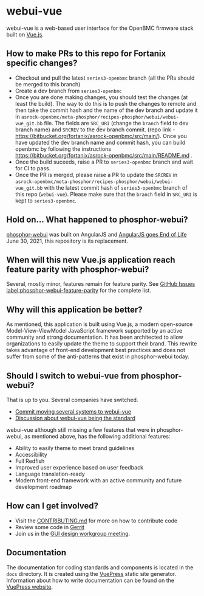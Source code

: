 # webui-vue

webui-vue is a web-based user interface for the OpenBMC firmware stack built on
[Vue.js](https://vuejs.org/).

## How to make PRs to this repo for Fortanix specific changes?
- Checkout and pull  the latest ```series3-openbmc``` branch (all the PRs should be merged to this branch)
- Create a dev branch from ```series3-openbmc```
- Once you are done making changes, you should test the changes (at least the build). The way to do this is to push the changes to remote and then take the commit
  hash and the name of the dev branch and update it in ```asrock-openbmc/meta-phosphor/recipes-phosphor/webui/webui-vue_git.bb``` file.
  The fields are ```SRC_URI``` (change the ```branch``` field to dev branch name) and ```SRCREV``` to the dev branch commit. 
  (repo link - https://bitbucket.org/fortanix/asrock-openbmc/src/main/). Once you have updated the dev branch name and commit hash, you can build openbmc by
  following the instructions https://bitbucket.org/fortanix/asrock-openbmc/src/main/README.md . 
- Once the build suceeds, raise a PR to ```series3-openbmc``` branch and wait for CI to pass. 
- Once the PR is merged, please raise a PR to update the ```SRCREV``` in ```asrock-openbmc/meta-phosphor/recipes-phosphor/webui/webui-vue_git.bb``` with the
  latest commit hash of ```series3-openbmc``` branch of this repo (```webui-vue```). Please  make sure that the ```branch``` field in ```SRC_URI```
  is kept to ```series3-openbmc```.
  

## Hold on... What happened to phosphor-webui?

[phosphor-webui](https://github.com/openbmc/phosphor-webui) was built on
AngularJS and [AngularJS goes End of Life](https://www.convective.com/angularjs-end-of-life/)
June 30, 2021, this repository is its replacement.

## When will this new Vue.js application reach feature parity with phosphor-webui?

Several, mostly minor, features remain for feature parity. See [GitHub Issues label:phosphor-webui-feature-parity](
https://github.com/openbmc/webui-vue/issues?q=is%3Aissue+is%3Aopen+label%3Aphosphor-webui-feature-parity)
for the complete list.

## Why will this application be better?

As mentioned, this application is built using Vue.js, a modern open-source
Model-View-ViewModel JavaScript framework supported by an active community and
strong documentation. It has been architected to allow organizations to easily
update the theme to support their brand. This rewrite takes advantage of
front-end development best practices and does not suffer from some of the
anti-patterns that exist in phosphor-webui today.

## Should I switch to webui-vue from phosphor-webui?

That is up to you. Several companies have switched.
- [Commit moving several systems to webui-vue](https://github.com/openbmc/openbmc/commit/4a3fa4d6d865b46ba54f2652c82f58a406455ebc)
- [Discussion about webui-vue being the standard](https://lists.ozlabs.org/pipermail/openbmc/2020-September/023160.html)

webui-vue although still missing a few features that were in
phosphor-webui, as mentioned above, has the following additional features:
- Ability to easily theme to meet brand guidelines
- Accessibility
- Full Redfish
- Improved user experience based on user feedback
- Language translation-ready
- Modern front-end framework with an active community and future development
roadmap

## How can I get involved?
- Visit the [CONTRIBUTING.md](CONTRIBUTING.md) for more on how to contribute code
- Review some code in [Gerrit](https://gerrit.openbmc-project.xyz/q/project:openbmc%252Fwebui-vue+status:open)
- Join us in the [GUI design workgroup meeting](https://github.com/openbmc/openbmc/wiki/GUI-Design-work-group).


## Documentation
The documentation for coding standards and components is located in the `docs` directory. It is created using the [VuePress](https://vuepress.vuejs.org/) static site generator. Information about how to write documentation can be found on the [VuePress website](https://vuepress.vuejs.org/).
